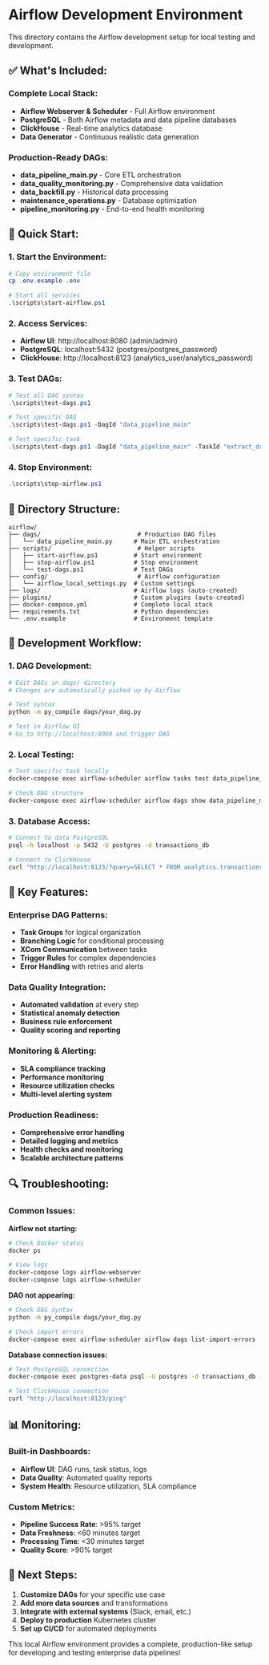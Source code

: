 # Airflow Development Environment

This directory contains the Airflow development setup for local testing and development.

## ✅ **What's Included:**

### **Complete Local Stack:**
- **Airflow Webserver & Scheduler** - Full Airflow environment
- **PostgreSQL** - Both Airflow metadata and data pipeline databases
- **ClickHouse** - Real-time analytics database
- **Data Generator** - Continuous realistic data generation

### **Production-Ready DAGs:**
- **data_pipeline_main.py** - Core ETL orchestration
- **data_quality_monitoring.py** - Comprehensive data validation
- **data_backfill.py** - Historical data processing
- **maintenance_operations.py** - Database optimization
- **pipeline_monitoring.py** - End-to-end health monitoring

## 🚀 **Quick Start:**

### **1. Start the Environment:**
```powershell
# Copy environment file
cp .env.example .env

# Start all services
.\scripts\start-airflow.ps1
```

### **2. Access Services:**
- **Airflow UI**: http://localhost:8080 (admin/admin)
- **PostgreSQL**: localhost:5432 (postgres/postgres_password)
- **ClickHouse**: http://localhost:8123 (analytics_user/analytics_password)

### **3. Test DAGs:**
```powershell
# Test all DAG syntax
.\scripts\test-dags.ps1

# Test specific DAG
.\scripts\test-dags.ps1 -DagId "data_pipeline_main"

# Test specific task
.\scripts\test-dags.ps1 -DagId "data_pipeline_main" -TaskId "extract_data"
```

### **4. Stop Environment:**
```powershell
.\scripts\stop-airflow.ps1
```

## 📁 **Directory Structure:**

```
airflow/
├── dags/                           # Production DAG files
│   └── data_pipeline_main.py      # Main ETL orchestration
├── scripts/                        # Helper scripts
│   ├── start-airflow.ps1          # Start environment
│   ├── stop-airflow.ps1           # Stop environment
│   └── test-dags.ps1              # Test DAGs
├── config/                         # Airflow configuration
│   └── airflow_local_settings.py  # Custom settings
├── logs/                          # Airflow logs (auto-created)
├── plugins/                       # Custom plugins (auto-created)
├── docker-compose.yml             # Complete local stack
├── requirements.txt               # Python dependencies
└── .env.example                   # Environment template
```

## 🔧 **Development Workflow:**

### **1. DAG Development:**
```bash
# Edit DAGs in dags/ directory
# Changes are automatically picked up by Airflow

# Test syntax
python -m py_compile dags/your_dag.py

# Test in Airflow UI
# Go to http://localhost:8080 and trigger DAG
```

### **2. Local Testing:**
```bash
# Test specific task locally
docker-compose exec airflow-scheduler airflow tasks test data_pipeline_main extract_data 2024-01-01

# Check DAG structure
docker-compose exec airflow-scheduler airflow dags show data_pipeline_main
```

### **3. Database Access:**
```bash
# Connect to data PostgreSQL
psql -h localhost -p 5432 -U postgres -d transactions_db

# Connect to ClickHouse
curl "http://localhost:8123/?query=SELECT * FROM analytics.transactions LIMIT 5"
```

## 🎯 **Key Features:**

### **Enterprise DAG Patterns:**
- **Task Groups** for logical organization
- **Branching Logic** for conditional processing
- **XCom Communication** between tasks
- **Trigger Rules** for complex dependencies
- **Error Handling** with retries and alerts

### **Data Quality Integration:**
- **Automated validation** at every step
- **Statistical anomaly detection**
- **Business rule enforcement**
- **Quality scoring and reporting**

### **Monitoring & Alerting:**
- **SLA compliance tracking**
- **Performance monitoring**
- **Resource utilization checks**
- **Multi-level alerting system**

### **Production Readiness:**
- **Comprehensive error handling**
- **Detailed logging and metrics**
- **Health checks and monitoring**
- **Scalable architecture patterns**

## 🔍 **Troubleshooting:**

### **Common Issues:**

**Airflow not starting:**
```bash
# Check Docker status
docker ps

# View logs
docker-compose logs airflow-webserver
docker-compose logs airflow-scheduler
```

**DAG not appearing:**
```bash
# Check DAG syntax
python -m py_compile dags/your_dag.py

# Check import errors
docker-compose exec airflow-scheduler airflow dags list-import-errors
```

**Database connection issues:**
```bash
# Test PostgreSQL connection
docker-compose exec postgres-data psql -U postgres -d transactions_db -c "SELECT 1;"

# Test ClickHouse connection
curl "http://localhost:8123/ping"
```

## 📊 **Monitoring:**

### **Built-in Dashboards:**
- **Airflow UI**: DAG runs, task status, logs
- **Data Quality**: Automated quality reports
- **System Health**: Resource utilization, SLA compliance

### **Custom Metrics:**
- **Pipeline Success Rate**: >95% target
- **Data Freshness**: <60 minutes target
- **Processing Time**: <30 minutes target
- **Quality Score**: >90% target

## 🚀 **Next Steps:**

1. **Customize DAGs** for your specific use case
2. **Add more data sources** and transformations
3. **Integrate with external systems** (Slack, email, etc.)
4. **Deploy to production** Kubernetes cluster
5. **Set up CI/CD** for automated deployments

This local Airflow environment provides a complete, production-like setup for developing and testing enterprise data pipelines!